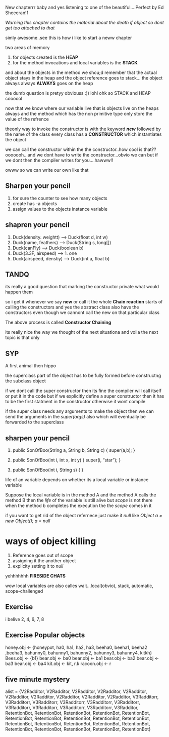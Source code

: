 New chapterrr baby and yes listening to one of the beautiful....Perfect by Ed Sheeeran!1

*Warning this chapter contains the material about the death if object so dont get too attached to that*

simly awesome..see this is how i like to start a neww chapter

two areas of memory
1. for objects created is the **HEAP**
2. for the method invocations and local variables is the **STACK**

and about the objects in the method we shou;d remember that the actual object stays in the heap and the object reference goes to stack...
the object always always **ALWAYS** goes on the heap

the dumb question is pretyy obviouss :)) lohl
ohk so STACK and HEAP coooool

now that  we know where our variable live
that is objects live on the heaps always
and the method which has the non primitive type only store the value of the refrence

theonly way to invoke the constructor is with the keyword ***new*** followed by the name of the class
every class has a **CONSTRUCTOR** which instantiates the object

we can call the constructor within the the constructor..how cool is that??
ooooooh...and we dont have to write the constructor...obvio we can but if we dont then the compiler writes for you....hawww!!


owww so we can write our own like that

## Sharpen your pencil
1. for sure the counter to see how many objects 
2. create has -a objects
3. assign values to the objects instance variable

## shapren your pencil
1. Duck(density. weightt) --> Duck(float d, int w)
2. Duck(name, feathers) --> Duck(String s, long[])
3. Duck(canFly) --> Duck(boolean b)
4. Duck(3.3F, airspeed) --> 1. one
5. Duck(airspeed, denstiy) --> Duck(int a, float b)

## TANDQ
its really a good question that marking the constructor private what would happen them

so i get it whenever we say **new** or call it the whole **Chain reaction** starts of calling the constructors and yes the abstract class also have the constructors even though we cannont call the new on that particular class

The above process is called **Constructor Chaining**

its really nice the way we thought of the next situationa and voila the next topic is that only

## SYP
A first animal then hippo

the superclass part of the object has to be fully formed before constructng the subclass object

if we dont call the super constructor then its fine the compiler will call itself or put it in the code
but if we explicitly define a super constructor then it has to be the first statment in the constructor otherwise it wont compile

if the super class needs any arguments to make the object then we can send the arguments in the *super(args)* also which will eventually be forwarded to the superclass

## sharpen your pencil
1. public SonOfBoo(String a, String b, String c) {
super(a,b);
}

2. public SonOfBoo(int i, int x, int y) {
super(i, “star”);
}

3. public SonOfBoo(int i, String s) {
}

life of an variable depends on whether its a local variable or instance variable

Suppose the local variable is in the method A and the method A calls the method B then the *life* of the variable is still alive but *scope* is not there when the method b completes the execution the the *scope* comes in it 

if you want to get rid of the object refernece just make it *null* like
*Object a = new Object();
a = null*

# ways of object killing
1. Reference goes out of scope
2. assigning it the another object
3. explicity setting it to *null*


yehhhhhhh **FIRESIDE CHATS**

wow local variables are also calles wait...local(obvio), stack, automatic, scope-challenged

## Exercise
i belive 2, 4, 6, 7, 8

## Exercise Popular objects
honey.obj <- {honeypot, ha0, ha1, ha2, ha3, beeha0, beeha1, beeha2 ,beeha3, bahunny0, bahunny1, bahunny2, bahunny3, bahunny4, kitkh}
Bees.obj <- {b1}
bear.obj <- ba0
bear.obj <- ba1
bear.obj <- ba2
bear.obj <- ba3
bear.obj <- ba4
kit.obj <- kit, r.k
racoon.obj <- r

## five minute mystery
alist = {V2Radditor, V2Radditor, V2Radditor, V2Radditor, V2Radditor, V2Radditor, V2Radditor, V2Radditor, V2Radditor, V2Radditor, V3Radditorr, V3Radditorr, V3Radditorr, V3Radditorr, V3Radditorr, V3Radditorr, V3Radditorr, V3Radditorr, V3Radditorr, V3Radditorr, V3Radditor, RetentionBot, RetentionBot, RetentionBot, RetentionBot, RetentionBot, RetentionBot, RetentionBot, RetentionBot, RetentionBot, RetentionBot, RetentionBot, RetentionBot, RetentionBot, RetentionBot, RetentionBot, RetentionBot, RetentionBot, RetentionBot, RetentionBot, RetentionBot}
